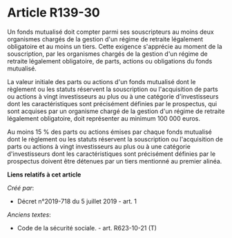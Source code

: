 # Article R139-30

Un fonds mutualisé doit compter parmi ses souscripteurs au moins deux organismes chargés de la gestion d'un régime de
retraite légalement obligatoire et au moins un tiers. Cette exigence s'apprécie au moment de la souscription, par les
organismes chargés de la gestion d'un régime de retraite légalement obligatoire, de parts, actions ou obligations du fonds
mutualisé.

La valeur initiale des parts ou actions d'un fonds mutualisé dont le règlement ou les statuts réservent la souscription ou
l'acquisition de parts ou actions à vingt investisseurs au plus ou à une catégorie d'investisseurs dont les caractéristiques
sont précisément définies par le prospectus, qui sont acquises par un organisme chargé de la gestion d'un régime de retraite
légalement obligatoire, doit représenter au minimum 100 000 euros.

Au moins 15 % des parts ou actions émises par chaque fonds mutualisé dont le règlement ou les statuts réservent la
souscription ou l'acquisition de parts ou actions à vingt investisseurs au plus ou à une catégorie d'investisseurs dont les
caractéristiques sont précisément définies par le prospectus doivent être détenues par un tiers mentionné au premier alinéa.

**Liens relatifs à cet article**

_Créé par_:

  - Décret n°2019-718 du 5 juillet 2019 - art. 1

_Anciens textes_:

  - Code de la sécurité sociale. - art. R623-10-21 (T)
